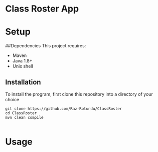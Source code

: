 # Class Roster App

# Setup
##Dependencies
This project requires:

- Maven
- Java 1.8+
- Unix shell

## Installation
To install the program, first clone this repository into a directory of your choice

```
git clone https://github.com/Raz-Rotundu/ClassRoster
cd ClassRoster
mvn clean compile


```


# Usage

